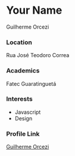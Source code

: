 # Your Name
Guilherme Orcezi


### Location
Rua José Teodoro Correa

### Academics

Fatec Guaratinguetá

### Interests

- Javascript
- Design

### Profile Link

[Guilherme Orcezi](https://github.com/guilhermeorcezi)